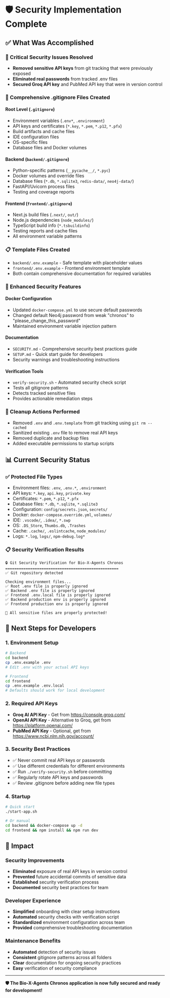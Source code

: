 # 🛡️ Security Implementation Complete

## ✅ What Was Accomplished

### 🚨 Critical Security Issues Resolved
- **Removed sensitive API keys** from git tracking that were previously exposed
- **Eliminated real passwords** from tracked .env files
- **Secured Groq API key** and PubMed API key that were in version control

### 📁 Comprehensive .gitignore Files Created

#### Root Level (`.gitignore`)
- Environment variables (`.env*`, `.environment`)
- API keys and certificates (`*.key`, `*.pem`, `*.p12`, `*.pfx`)
- Build artifacts and cache files
- IDE configuration files
- OS-specific files
- Database files and Docker volumes

#### Backend (`backend/.gitignore`)
- Python-specific patterns (`__pycache__/`, `*.pyc`)
- Docker volumes and override files
- Database files (`*.db`, `*.sqlite3`, `redis-data/`, `neo4j-data/`)
- FastAPI/Uvicorn process files
- Testing and coverage reports

#### Frontend (`frontend/.gitignore`)
- Next.js build files (`.next/`, `out/`)
- Node.js dependencies (`node_modules/`)
- TypeScript build info (`*.tsbuildinfo`)
- Testing reports and cache files
- All environment variable patterns

### 📋 Template Files Created
- `backend/.env.example` - Safe template with placeholder values
- `frontend/.env.example` - Frontend environment template
- Both contain comprehensive documentation for required variables

### 🔧 Enhanced Security Features

#### Docker Configuration
- Updated `docker-compose.yml` to use secure default passwords
- Changed default Neo4j password from weak "chronos" to "please_change_this_password"
- Maintained environment variable injection pattern

#### Documentation
- `SECURITY.md` - Comprehensive security best practices guide
- `SETUP.md` - Quick start guide for developers
- Security warnings and troubleshooting instructions

#### Verification Tools
- `verify-security.sh` - Automated security check script
- Tests all gitignore patterns
- Detects tracked sensitive files
- Provides actionable remediation steps

### 🧹 Cleanup Actions Performed
- Removed `.env` and `.env.template` from git tracking using `git rm --cached`
- Sanitized existing `.env` file to remove real API keys
- Removed duplicate and backup files
- Added executable permissions to startup scripts

## 📊 Current Security Status

### ✅ Protected File Types
- Environment files: `.env`, `.env.*`, `.environment`
- API keys: `*.key`, `api.key`, `private.key`
- Certificates: `*.pem`, `*.p12`, `*.pfx`
- Database files: `*.db`, `*.sqlite`, `*.sqlite3`
- Configuration: `config/secrets.json`, `secrets/`
- Docker: `docker-compose.override.yml`, `volumes/`
- IDE: `.vscode/`, `.idea/`, `*.swp`
- OS: `.DS_Store`, `Thumbs.db`, `.Trashes`
- Cache: `.cache/`, `.eslintcache`, `node_modules/`
- Logs: `*.log`, `logs/`, `npm-debug.log*`

### 📋 Security Verification Results
```
🔒 Git Security Verification for Bio-X-Agents Chronos
==================================================
✅ Git repository detected

Checking environment files...
✅ Root .env file is properly ignored
✅ Backend .env file is properly ignored  
✅ Frontend .env.local file is properly ignored
✅ Backend production env is properly ignored
✅ Frontend production env is properly ignored

🎉 All sensitive files are properly protected!
```

## 🚀 Next Steps for Developers

### 1. Environment Setup
```bash
# Backend
cd backend
cp .env.example .env
# Edit .env with your actual API keys

# Frontend  
cd frontend
cp .env.example .env.local
# Defaults should work for local development
```

### 2. Required API Keys
- **Groq AI API Key** - Get from https://console.groq.com/
- **OpenAI API Key** - Alternative to Groq, get from https://platform.openai.com/
- **PubMed API Key** - Optional, get from https://www.ncbi.nlm.nih.gov/account/

### 3. Security Best Practices
- ✅ Never commit real API keys or passwords
- ✅ Use different credentials for different environments
- ✅ Run `./verify-security.sh` before committing
- ✅ Regularly rotate API keys and passwords
- ✅ Review .gitignore before adding new file types

### 4. Startup
```bash
# Quick start
./start-app.sh

# Or manual
cd backend && docker-compose up -d
cd frontend && npm install && npm run dev
```

## 🎯 Impact

### Security Improvements
- **Eliminated** exposure of real API keys in version control
- **Prevented** future accidental commits of sensitive data
- **Established** security verification process
- **Documented** security best practices for team

### Developer Experience
- **Simplified** onboarding with clear setup instructions
- **Automated** security checks with verification script
- **Standardized** environment configuration across team
- **Provided** comprehensive troubleshooting documentation

### Maintenance Benefits
- **Automated** detection of security issues
- **Consistent** gitignore patterns across all folders
- **Clear** documentation for ongoing security practices
- **Easy** verification of security compliance

---

**🛡️ The Bio-X-Agents Chronos application is now fully secured and ready for development!**
